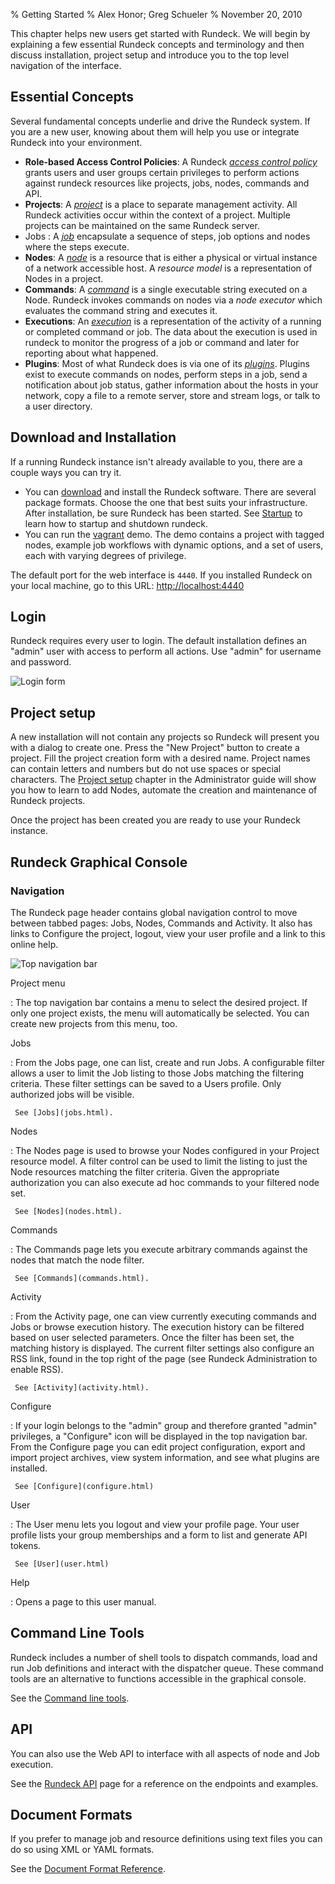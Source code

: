 % Getting Started
% Alex Honor; Greg Schueler
% November 20, 2010

This chapter helps new users get started with Rundeck. We will begin
by explaining a few essential Rundeck concepts and
terminology and then discuss installation, project setup and introduce
you to the top level navigation of the interface.

## Essential Concepts

Several fundamental concepts underlie and drive the Rundeck system.
If you are a new user, knowing about them will
help you use or integrate Rundeck into your environment.


* **Role-based Access Control Policies**:   A Rundeck _[access control policy]_ grants users
and user groups certain privileges to perform actions against rundeck resources
like projects, jobs, nodes, commands and API. 
* **Projects**:  A _[project]_ is a place to separate management activity.
All Rundeck activities occur within the context of a project.
Multiple projects can be maintained on the same Rundeck server.
* Jobs : A _[job]_ encapsulate a sequence of steps, job options and nodes where the steps execute.
* **Nodes**: A _[node]_  is a resource that is either a physical or virtual instance
of a network accessible host.
A *resource model* is a representation of Nodes in a project.
* **Commands**: A _[command]_ is a single executable string executed on a Node.
Rundeck invokes commands on nodes via a *node executor*
which evaluates the command string and executes it. 
* **Executions**:  An _[execution]_ is a representation of the activity of a running or completed 
command or job. The data about the execution is used in rundeck to monitor
the progress of a job or command and later for reporting about what happened.
* **Plugins**: Most of what Rundeck does is via one of its _[plugins]_. Plugins exist
to execute commands on nodes, perform steps in a job, 
send a notification about job status, gather
information about the hosts in your network, copy a file to a remote
server, store and stream logs, or talk to a user directory.


## Download and Installation

If a running Rundeck instance isn't already available to you, 
there are a couple ways you can try it.

* You can [download](http://rundeck.org/downloads.html) and 
install the Rundeck software. There are several package formats. 
Choose the one that best suits your infrastructure.
After installation, be sure Rundeck has been started.
See [Startup](../administration/maintenance/startup-and-shutdown.html) to learn how to
startup and shutdown rundeck.
* You can run the [vagrant](https://github.com/rundeck/anvils-demo) demo.
The demo contains a project with tagged nodes, example job workflows with
dynamic options, and a set of users, each with varying degrees of privilege.

The default port for the web interface is `4440`. If you
installed Rundeck on your local machine, go to this URL: <http://localhost:4440>

## Login

Rundeck requires every user to login. The default installation
defines an "admin" user with access to perform all actions.
Use "admin" for username and password.

![Login form](../figures/fig0202.png)

## Project setup

A new installation will not contain any projects so Rundeck will present
you with a dialog to create one. Press the "New Project" button to create
a project. 
Fill the project creation form with a desired name. Project names can
contain letters and numbers but do not use spaces or special characters.
The [Project setup](../administration/configuration/project-setup.html) 
chapter in the Administrator guide
will show you how to learn to add Nodes, automate the creation and maintenance of
Rundeck projects.

Once the project has been created you are ready to use your Rundeck instance.

## Rundeck Graphical Console


### Navigation

The Rundeck page header contains global navigation control to move
between tabbed pages: Jobs, Nodes, Commands and Activity. It also has links to
Configure the project, logout, view your user profile and a link to this online help.

![Top navigation bar](../figures/fig0201.png)

Project menu

:    The top navigation bar contains a menu to select the
     desired project. If only one project exists, the menu will
     automatically be selected. You can create new projects from
     this menu, too.
   
Jobs

:    From the Jobs page, one can list, create and run Jobs. A
     configurable filter allows a user to limit the Job listing to those
     Jobs matching the filtering criteria. These filter settings can be
     saved to a Users profile. Only authorized jobs will be visible.
     
     See [Jobs](jobs.html).

Nodes

:    The Nodes page is used to browse your Nodes configured in your
     Project resource model. A filter  control can be used to 
     limit the listing to just the Node resources
     matching the filter criteria. Given the appropriate authorization
     you can also execute ad hoc commands to your filtered node set.
     
     See [Nodes](nodes.html).

Commands

:    The Commands page lets you execute arbitrary commands against the
     nodes that match the node filter.
     
     See [Commands](commands.html).

Activity

:    From the Activity page, one can view currently executing commands
     and Jobs or browse execution history. The execution
     history can be filtered based on user selected parameters. Once the
     filter has been set, the matching history is displayed. The current
     filter settings also configure an RSS link, found in the top right of
     the page (see Rundeck Administration to enable RSS). 
     
     See [Activity](activity.html).

  
Configure

:    If your login belongs to the "admin" group and therefore granted
     "admin" privileges, a "Configure" icon will be displayed in
     the top navigation bar. 
     From the Configure page you can edit project configuration,
     export and import project archives, view system information,
     and see what plugins are installed.
     
     See [Configure](configure.html)

User

:    The User menu lets you logout and view your profile page. 
     Your user profile lists your group memberships and a form to list
     and generate API tokens.
     
     See [User](user.html)

Help

:    Opens a page to this user manual.


## Command Line Tools 

Rundeck includes a number of shell tools to dispatch commands, load
and run Job definitions and interact with the dispatcher queue. These
command tools are an alternative to functions accessible in the
graphical console.

See the [Command line tools](../man1/index.html).

## API

You can also use the Web API to interface with all aspects of node
and Job execution. 

See the [Rundeck API](../api/index.html) page for a reference on the
endpoints and examples.

## Document Formats

If you prefer to manage job and resource definitions using text files
you can do so using XML or YAML formats.

See the [Document Format Reference](../man5/index.html).


[access control policy]: ../administration/access-control-policy.html
[project]: ../administration/project-setup.html
[job]: jobs.html
[node]: nodes.html
[command]: commands.html
[execution]: executions.html
[plugins]: ../plugins-user-guide/index.html
